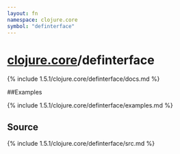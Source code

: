 ```yaml
---
layout: fn
namespace: clojure.core
symbol: "definterface"
---
```


# [clojure.core](../)/definterface

{% include 1.5.1/clojure.core/definterface/docs.md %}

##Examples

{% include 1.5.1/clojure.core/definterface/examples.md %}
## Source
{% include 1.5.1/clojure.core/definterface/src.md %}

